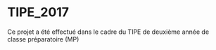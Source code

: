 # TIPE_2017

Ce projet a été effectué dans le cadre du TIPE de deuxième année de classe préparatoire (MP)

